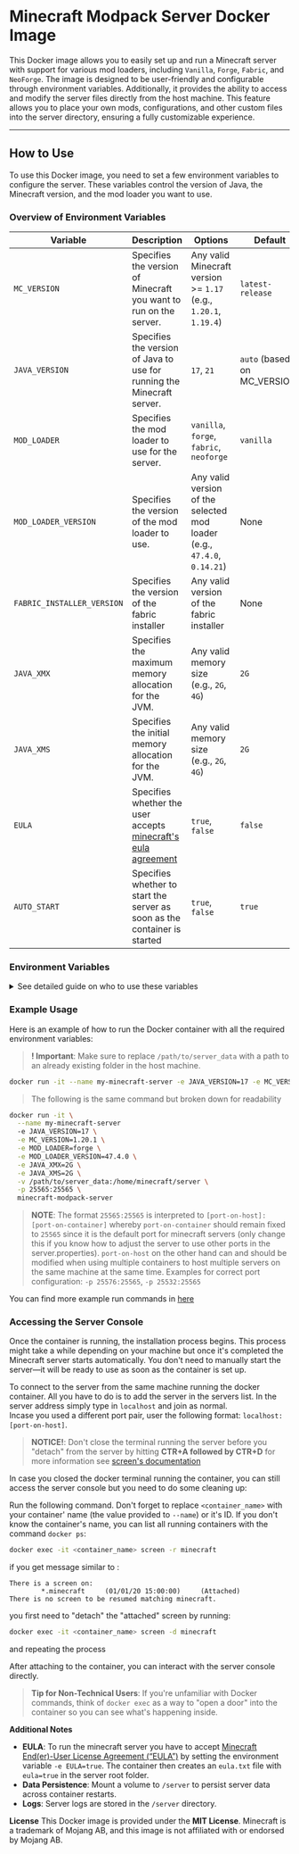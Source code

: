 # Minecraft Modpack Server Docker Image
This Docker image allows you to easily set up and run a Minecraft server with support for various mod loaders, including `Vanilla`, `Forge`, `Fabric`, and `NeoForge`. The image is designed to be user-friendly and configurable through environment variables. Additionally, it provides the ability to access and modify the server files directly from the host machine. This feature allows you to place your own mods, configurations, and other custom files into the server directory, ensuring a fully customizable experience. 

---

## How to Use

To use this Docker image, you need to set a few environment variables to configure the server. These variables control the version of Java, the Minecraft version, and the mod loader you want to use.


### Overview of Environment Variables

| Variable            | Description                                                                 | Options                                                                  | Default                      | Required |
|---------------------|-----------------------------------------------------------------------------|--------------------------------------------------------------------------|------------------------------|----------|
| `MC_VERSION`        | Specifies the version of Minecraft you want to run on the server.           | Any valid Minecraft version >= `1.17` (e.g., `1.20.1`, `1.19.4`)         | `latest-release`             | No       |
| `JAVA_VERSION`      | Specifies the version of Java to use for running the Minecraft server.      | `17`, `21`                                                               | `auto` (based on MC_VERSION) | No       |
| `MOD_LOADER`        | Specifies the mod loader to use for the server.                             | `vanilla`, `forge`, `fabric`, `neoforge`                                 | `vanilla`                    | No       |
| `MOD_LOADER_VERSION`| Specifies the version of the mod loader to use.                             | Any valid version of the selected mod loader (e.g., `47.4.0`, `0.14.21`) | None                         | Yes (if using a mod loader other than `vanilla`) |
| `FABRIC_INSTALLER_VERSION`        | Specifies the version of the fabric installer                 | Any valid version of the fabric installer                                | None                         | Yes (if using fabric as a mod loader)      |
| `JAVA_XMX`          | Specifies the maximum memory allocation for the JVM.                        | Any valid memory size (e.g., `2G`, `4G`)                                 | `2G`                         | No       |
| `JAVA_XMS`          | Specifies the initial memory allocation for the JVM.                        | Any valid memory size (e.g., `2G`, `4G`)                                 | `2G`                         | No       |
| `EULA`              | Specifies whether the user accepts [minecraft's eula agreement](https://account.mojang.com/documents/minecraft_eula) | `true`, `false`                  | `false`                      | Yes       |
| `AUTO_START`        | Specifies whether to start the server as soon as the container is started   | `true`, `false`                                                          | `true`                       | No       |
  
### Environment Variables

<details>
  <summary>See detailed guide on who to use these variables</summary>

  #### 1. `JAVA_VERSION`
  - **Description**: Specifies the version of Java to use for running the Minecraft server.
  - **Options**: `17` or `21`
  - **Default**: None (must be set).
  - **How to Set**: Add `-e JAVA_VERSION=17` or `-e JAVA_VERSION=21` when running the Docker container.  
  - **Example**:  
  ```sh
    docker run -e JAVA_VERSION=17 ...
  ```
  
  #### 2. `MC_VERSION`
  - **Description**: Specifies the version of Minecraft you want to run on the server.
  - **Options**: Any valid Minecraft version (e.g., `1.20.1`, `1.19.4`).
  - **Default**: latest-release
  - **How to Set**: Add `-e MC_VERSION=1.20.1` when running the Docker container.
  - **Example**:  
  ```sh
    docker run -e MC_VERSION=1.20.1 ...
  ```
  
  #### 3. `MOD_LOADER`
  - **Description**: Specifies the mod loader to use for the server.
  - **Options**: :
    - `vanilla`: Runs a standard Minecraft server without mods.  
    - `forge`: Runs a Forge modded server.  
    - `fabric`: Runs a Fabric modded server.  
    - `neoforge`: Runs a NeoForge modded server.  
  - **Default**: `vanilla`
  - **How to Set**: Add `-e MOD_LOADER=forge` (or another option) when running the Docker container.
  - **Example**:  
  ```sh
  docker run -e MOD_LOADER=forge ...
  ```
  
  #### 4. `MOD_LOADER_VERSION`
  - **Description**: Specifies the version of the mod loader to use. This is required if you are using `forge`, `fabric`, or `neoforge` as the mod loader.
  - **Options**: : Any valid version of the selected mod loader (e.g., `47.4.0` for Forge, `0.14.21` for Fabric).
  - **Default**: None (must be set if using a mod loader).
  - **How to Set**: Add `-e MOD_LOADER_VERSION=47.4.0` when running the Docker container.
  - **Example**:  
  ```sh
  docker run -e MOD_LOADER_VERSION=47.4.0 ...
  ```
  
  #### 5. `JAVA_XMX` and `JAVA_XMS`
  - **Description**: Specifies the maximum (`JAVA_XMX`) and initial (`JAVA_XMS`) memory allocation for the Java Virtual Machine (JVM). These variables control how much memory the Minecraft server can use.
  - **Default**: `JAVA_XMX=4G`, `JAVA_XMS=4G`
  - **How to Set**: Add `-e JAVA_XMX=2G -e JAVA_XMS=2G` (or other values) when running the Docker container.
  - **Example**:  
  ```sh
  docker run -e JAVA_XMX=2G -e JAVA_XMS=2G ...
  ```
</details>


### Example Usage
Here is an example of how to run the Docker container with all the required environment variables:

> **! Important**: Make sure to replace `/path/to/server_data` with a path to an already existing folder in the host machine.

```bash
docker run -it --name my-minecraft-server -e JAVA_VERSION=17 -e MC_VERSION=1.20.1 -e MOD_LOADER=forge -e MOD_LOADER_VERSION=47.4.0 -e JAVA_XMX=2G -e JAVA_XMS=2G -v /path/to/server_data:/home/minecraft/server -p 25565:25565 minecraft-modpack-server
```
> The following is the same command but broken down for readability  
```bash
docker run -it \
  --name my-minecraft-server
  -e JAVA_VERSION=17 \
  -e MC_VERSION=1.20.1 \
  -e MOD_LOADER=forge \
  -e MOD_LOADER_VERSION=47.4.0 \
  -e JAVA_XMX=2G \
  -e JAVA_XMS=2G \
  -v /path/to/server_data:/home/minecraft/server \
  -p 25565:25565 \
  minecraft-modpack-server
```
> **NOTE**: The format `25565:25565` is interpreted to `[port-on-host]:[port-on-container]` whereby `port-on-container` should remain fixed to `25565` since it is the default port for minecraft servers (only change this if you know how to adjust the server to use other ports in the server.properties). `port-on-host` on the other hand can and should be modified when using multiple containers to host multiple servers on the same machine at the same time. Examples for correct port configuration: `-p 25576:25565`, `-p 25532:25565`

You can find more example run commands in [here](docs/install_scripts.md)

### Accessing the Server Console

Once the container is running, the installation process begins. This process might take a while depending on your machine but once it's completed the Minecraft server starts automatically. You don't need to manually start the server—it will be ready to use as soon as the container is set up.  

To connect to the server from the same machine running the docker container. All you have to do is to add the server in the servers list. In the server address simply type in `localhost` and join as normal.  
Incase you used a different port pair, user the following format: `localhost:[port-on-host]`.


> **NOTICE!**: Don't close the terminal running the server before you "detach" from the server by hitting **CTR+A followed by CTR+D** for more information see [screen's documentation](https://help.ubuntu.com/community/Screen)

In case you closed the docker terminal running the container, you can still access the server console but you need to do some cleaning up:

Run the following command. Don't forget to replace `<container_name>` with your container' name (the value provided to `--name`) or it's ID. If you don't know the container's name, you can list all running containers with the command ```docker ps```:
```bash
docker exec -it <container_name> screen -r minecraft
```

if you get message similar to :

```
There is a screen on:
        *.minecraft     (01/01/20 15:00:00)     (Attached)
There is no screen to be resumed matching minecraft.
```

you first need to "detach" the "attached" screen by running:
```bash
docker exec -it <container_name> screen -d minecraft
```
and repeating the process

After attaching to the container, you can interact with the server console directly.

> **Tip for Non-Technical Users**: If you're unfamiliar with Docker commands, think of `docker exec` as a way to "open a door" into the container so you can see what's happening inside.

**Additional Notes**  

- **EULA**: To run the minecraft server you have to accept [Minecraft End(er)-User License Agreement (“EULA”)](https://account.mojang.com/documents/minecraft_eula) by setting the environment variable `-e EULA=true`. The container then creates an `eula.txt` file with `eula=true` in the server root folder.
- **Data Persistence**: Mount a volume to `/server` to persist server data across container restarts.
- **Logs**: Server logs are stored in the `/server` directory.  

**License**
This Docker image is provided under the **MIT License**. Minecraft is a trademark of Mojang AB, and this image is not affiliated with or endorsed by Mojang AB.
